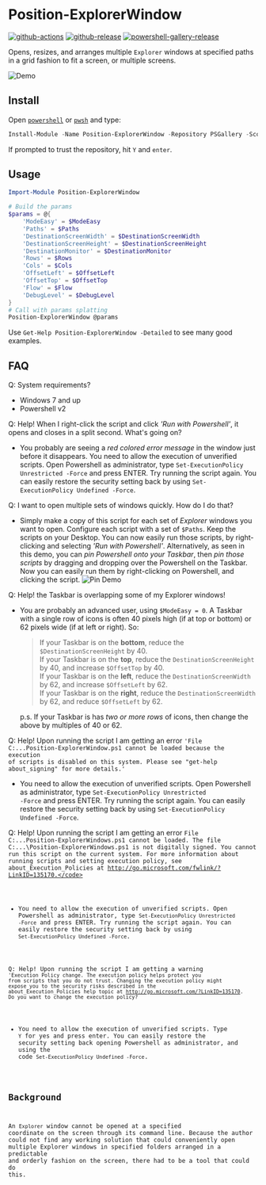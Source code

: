 # Position-ExplorerWindow

[![github-actions](https://github.com/theohbrothers/Position-ExplorerWindow/workflows/ci-master-pr/badge.svg)](https://github.com/theohbrothers/Position-ExplorerWindow/actions)
[![github-release](https://img.shields.io/github/v/release/theohbrothers/Position-ExplorerWindow?style=flat-square)](https://github.com/theohbrothers/Position-ExplorerWindow/releases/)
[![powershell-gallery-release](https://img.shields.io/powershellgallery/v/Position-ExplorerWindow?logo=powershell&logoColor=white&label=PSGallery&labelColor=&style=flat-square)](https://www.powershellgallery.com/packages/Position-ExplorerWindow/)

Opens, resizes, and arranges multiple `Explorer` windows at specified paths in a grid fashion to fit a screen, or multiple screens.

![Demo](https://github.com/theohbrothers/Position-ExplorerWindow/raw/master/images/preview-demo.gif "Demo of Position-ExplorerWindow")

## Install

Open [`powershell`](https://docs.microsoft.com/en-us/powershell/scripting/windows-powershell/install/installing-windows-powershell?view=powershell-5.1) or [`pwsh`](https://github.com/powershell/powershell#-powershell) and type:

```powershell
Install-Module -Name Position-ExplorerWindow -Repository PSGallery -Scope CurrentUser -Verbose
```

If prompted to trust the repository, hit `Y` and `enter`.

## Usage

```powershell
Import-Module Position-ExplorerWindow

# Build the params
$params = @{
    'ModeEasy' = $ModeEasy
    'Paths' = $Paths
    'DestinationScreenWidth' = $DestinationScreenWidth
    'DestinationScreenHeight' = $DestinationScreenHeight
    'DestinationMonitor' = $DestinationMonitor
    'Rows' = $Rows
    'Cols' = $Cols
    'OffsetLeft' = $OffsetLeft
    'OffsetTop' = $OffsetTop
    'Flow' = $Flow
    'DebugLevel' = $DebugLevel
}
# Call with params splatting
Position-ExplorerWindow @params
```

Use `Get-Help Position-ExplorerWindow -Detailed` to see many good examples.

## FAQ

Q: System requirements?

- Windows 7 and up
- Powershell v2

Q: Help! When I right-click the script and click *'Run with Powershell'*, it opens and closes in a split second. What's going on?
- You probably are seeing a *red colored error message* in the window just before it disappears. You need to allow the execution of unverified scripts. Open Powershell as administrator, type `Set-ExecutionPolicy Unrestricted -Force` and press ENTER. Try running the script again. You can easily restore the security setting back by using `Set-ExecutionPolicy Undefined -Force`.

Q: I want to open multiple sets of windows quickly. How do I do that?
- Simply make a copy of this script for each set of *Explorer* windows you want to open. Configure each script with a set of `$Paths`. Keep the scripts on your Desktop. You can now easily run those scripts, by right-clicking and selecting *'Run with Powershell'*.
Alternatively, as seen in this demo, you can *pin Powershell onto your Taskbar*, then *pin those scripts* by dragging and dropping over the Powershell on the Taskbar. Now you can easily run them by right-clicking on Powershell, and clicking the script.
![Pin Demo](https://github.com/theohbrothers/Position-ExplorerWindow/raw/master/images/pin-demo.gif "Demo of Position-ExplorerWindow")

Q: Help! the Taskbar is overlapping some of my Explorer windows!
- You are probably an advanced user, using `$ModeEasy = 0`. A Taskbar with a single row of icons is often 40 pixels high (if at top or bottom) or 62 pixels wide (if at left or right). So:
    > If your Taskbar is on the **bottom**, reduce the `$DestinationScreenHeight` by 40. <br />
    If your Taskbar is on the **top**, reduce the `DestinationScreenHeight` by 40, and increase `$OffsetTop` by 40. <br />
    If your Taskbar is on the **left**, reduce the `DestinationScreenWidth` by 62, and increase `$OffsetLeft` by 62.  <br />
    If your Taskbar is on the **right**, reduce the `DestinationScreenWidth` by 62, and reduce `$OffsetLeft` by 62.
    >
    p.s. If your Taskbar is has *two or more rows* of icons, then change the above by multiples of 40 or 62.

Q: Help! Upon running the script I am getting an error <code>'File C:\...Position-ExplorerWindow.ps1 cannot be loaded because the execution of scripts is disabled on this system. Please see "get-help about_signing" for more details.'</code>
- You need to allow the execution of unverified scripts. Open Powershell as administrator, type <code>Set-ExecutionPolicy Unrestricted -Force</code> and press ENTER. Try running the script again. You can easily restore the security setting back by using <code>Set-ExecutionPolicy Undefined -Force</code>.

Q: Help! Upon running the script I am getting an error <code>File C:\...Position-ExplorerWindows.ps1 cannot be loaded. The file C:\...\Position-ExplorerWindows.ps1 is not digitally signed. You cannot run this script on the current system. For more information about running scripts and setting execution policy, see about_Execution_Policies at http://go.microsoft.com/fwlink/?LinkID=135170.</code>
- You need to allow the execution of unverified scripts. Open Powershell as administrator, type <code>Set-ExecutionPolicy Unrestricted -Force</code> and press ENTER. Try running the script again. You can easily restore the security setting back by using <code>Set-ExecutionPolicy Undefined -Force</code>.

Q: Help! Upon running the script I am getting a warning <code>'Execution Policy change. The execution policy helps protect you from scripts that you do not trust. Changing the execution policy might expose you to the security risks described in the about_Execution_Policies help topic at http://go.microsoft.com/?LinkID=135170. Do you want to change the execution policy?</code>
- You need to allow the execution of unverified scripts. Type <code>Y</code> for yes and press enter. You can easily restore the security setting back opening Powershell as administrator, and using the code <code>Set-ExecutionPolicy Undefined -Force</code>.

## Background

An `Explorer` window cannot be opened at a specified coordinate on the screen through its command line. Because the author could not find any working solution that could conveniently open multiple Explorer windows in specified folders arranged in a predictable and orderly fashion on the screen, there had to be a tool that could do this.
